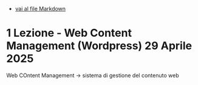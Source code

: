 - [vai al file Markdown](../../Readme.md)

# 1 Lezione - Web Content Management (Wordpress) 29 Aprile 2025


Web COntent Management -> sistema di gestione del contenuto web